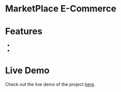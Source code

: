 # MarketPlace E-Commerce

# Features

-
-

# Live Demo

Check out the live demo of the project [here](https://marketplace-e-commerce-lfyiqaqrh-amerasaads-projects.vercel.app/).
